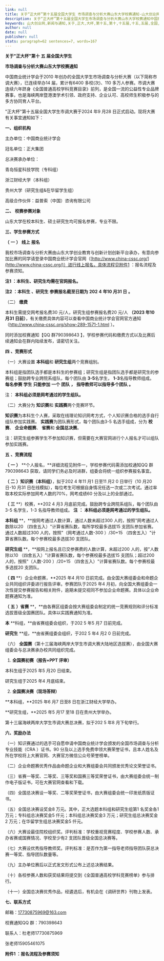 ```yaml
---
link: null
title: 关于“正大杯”第十五届全国大学生 市场调查与分析大赛山东大学校赛通知-山大创业网山大创业网
description: 关于“正大杯”第十五届全国大学生市场调查与分析大赛山东大学校赛通知中国商业统计学会于2010年创办的全国大学生市场调查与分析大赛（以下简称市调大赛），已连续举办14届，累计有6400多校(次)、110多万人参赛。市调大赛连续六年跻身《全国普通高校学科竞赛目录》前列，是全国一流的公益性专业品牌赛事，也是海峡两岸暨港澳学术引领、政府支持、企业认可、高校师生积极参与的多方协同育人平台。“正大杯”第十五届全国大学生市...
keywords: 山大创业网,新闻与通知,关于,正大,大杯,第十五,第十,十五届,十五,五届,全国,国大,大学生,大学,学生,市场调查,市场,调查,分析,大赛,山东大学,山东,东大,大学校,学校,通知
author: null
date: null
publisher: null
stats: paragraph=62 sentences=7, words=167
---
```

**关于"正大杯"第十** **五** **届全国大学生**

**市场调查与分析大赛山东大学校赛通知**

中国商业统计学会于2010 年创办的全国大学生市场调查与分析大赛（以下简称市调大赛），已连续举办14 届，累计有6400 多校(次)、110 多万人参赛。市调大赛连续六年跻身《全国普通高校学科竞赛目录》前列，是全国一流的公益性专业品牌赛事，也是海峡两岸暨港澳学术引领、政府支持、企业认可、高校师生积极参与的多方协同育人平台。

"正大杯"第十五届全国大学生市调大赛于2024 年9 月28 日正式启动。现将大赛有关事宜通知如下：

**一、组织机构**

主办单位：中国商业统计学会

冠名单位：正大集团

总决赛承办单位：

青岛恒星科技学院（专科组）

浙江财经大学（本科组）

贵州大学（研究生组&在华留学生组）

高级合作伙伴：益普索（中国）咨询有限公司

**二、** **校赛参赛对象**

山东大学在校本科生、硕士研究生均可报名参赛，专业不限。

**三、学生参赛方式**

**（** **一** **）** **线上** **报名**

我校市场调查与分析大赛由山东大学创业教育与创新计划创新平台承办，有意向参加比赛的同学请登录中国商业统计学会官网（[http://www.china-cssc.org/](http://www.china-cssc.org/)）进行线上报名，具体流程见附件1 ：报名流程及参赛须知。

**注1 ：本科生、研究生均需在官网报名。**

**注2 ：本科生** **、研究生** **参赛报名截至日期为** **202** **4** **年10 月31 日** **。**

（二） **缴费**

本科生需提交网考报名费30 元/人，研究生组参赛报名费20 元/人 **（2023 年10 月31 日前）**，有关缴费具体内容可以查看中国商业统计学会官网官方通知（http://www.china-cssc.org/show-289-1571-1.html ）。

同时添加校赛通知【QQ 群790398643 】，学校参赛代码和缴费方式以及比赛后续通知会在群内陆续发布，请密切关注。

**四** **、竞赛形式**

（一）大赛设置 **本科组**和 **研究生组**两个竞赛组别。

本科组是指团队选手都是本科生的参赛组；研究生组是指团队选手都是研究生的参赛组；鼓励跨专业跨院系组队，每个团队由 **3-5**名学生， **1-3**名指导教师组成。 **每名参赛** **学生** **只能参加** **一个** **团队** **，** **指导教师可以指导多个团队** **。**

注： **本科组必须是网考通过的学生组队。**

（二）大赛分为 **知识赛**和 **实践赛**两个竞赛环节。

**知识赛**为本科生个人赛，采取在线理论知识网考方式，个人知识赛合格的选手自行组队参加实践赛。 **实践赛**为团队赛形式，每个团队由3-5 名选手组成，分为 **校赛**、 **企业命题赛**、 **省赛**和 **全国总决赛**。

注：研究生组参赛学生不参加知识赛，但需要在大赛官网进行个人报名才可以组队参加实践赛。

**五** **、竞赛流程**

**（** **一** **）** **个人报名，**详细流程见附件一，学校参赛代码需添加校通知QQ 群790398643 获取，请同学们务必及时进群，组委会将统一组织参赛报名事宜。

**（** **二** **）知识赛（本科组）**，拟于202 4 年11 月1 日至11 月2 0 日举行（10 月20 日-10 月31 日在线模拟），每位考生可根据自身情况任选一次或二次考试。通过率取本校实际参加网考人数的70%，网考成绩60 分及以上的全部通过。

**（** **三** **）校赛，**202 4 月3 月底前完成。鼓励跨专业跨院系组队，每个团队由3-5 名学生，1-3 名指导教师组成。 **注** **：** **本科组必须是网考通过的学生组队。**

**本科组** **，**按网考通过人数计算，通过人数未超过300 人的，按照"网考通过人数除以20 （四舍五入）"计算省赛队数，每所学校最多选拔15 支团队参加省赛。通过人数超过300 人的，按照"（网考通过人数-300 ）/30+15 （四舍五入）"计算省赛队数。每个参赛校最多选拔30 支团队。

**研究生组** **，**按网上报名且已交参赛费的人数计算，未超过200 人的，按"人数除以10 （四舍五入）"计算省赛队数，每个参赛校最多选拔15 支团队；超过200 人的，按照"（人数-200 ）/20+15 （四舍五入）"计算省赛队数。每个参赛校最多选拔20 支团队。

**（** **四** **）企业命题赛，**2025 年4 月10 日前完成。由全国大赛组委会和命题企业共同组织评委进行报告评审。参赛团队于2025 年4 月初，向全国大赛组委会一次性提交参赛报告和相关附件，逾期未提交视同不参加企业命题赛。具体以企业命题赛通知为准。

**（** **五** **）省赛** **，**由各赛区组委会按大赛组委会制定的统一竞赛规则和评分标准选拔晋级全国赛团队。具体以实践赛通知为准。

**本** **科组，**由省赛组委会组织，于202 5 年5 月7 日前完成。

**研究生** **组，**由省赛组委会组织，于202 5 年4 月2 0 日前完成。

（六） **全国赛**（第十三届海峡两岸大学生市调大赛大陆地区选拔赛），由全国大赛组委会与总决赛承办校共同组织完成。

1. **全国赛初赛（报告+PPT 评审）**

本科生组于2025 年5 月20 日结束。

研究生组于2025 年4 月底结束。

2. **全国赛决赛（现场答辩）**

**本科组，**2025 年6 月7 日至8 日在浙江财经大学举办。

**研究生组，**2025 年5 月17 至18 日在贵州大学举办。

第十三届海峡两岸大学生市调大赛总决赛，拟于202 5 年8 月下旬举行。

**六、奖励办法**

（一）知识赛通过的选手可自愿申请中国商业统计学会颁发的全国市场调查与分析专业技能（CRA ）证书。90 分及以上选手免费申领大赛荣誉证书，且本人姓名及所在学校将上大赛官网、大赛官方微信公众号荣誉榜单。

（二）企业命题赛优秀作品由命题企业和大赛组委会共同颁发优秀论文荣誉证书。

（三）省赛一等奖、二等奖、三等奖和国赛三等奖荣誉证书，由大赛组委会统一制作电子版证书，可在大赛官网查看和下载。

（四）全国总决赛设一等奖、二等奖荣誉证书，由大赛组委会统一印发纸质版证书。

（五）全国总决赛设奖金8 万元。其中，正大选题本科组和研究生组第1 名奖金各1 万元；专科组总决赛奖金5 仟元；本科组总决赛奖金3 万元；研究生组总决赛奖金2 万元；在华留学生组总决赛奖金5 仟元。

（六）大赛设最佳院校组织奖。评判标准：学校重视竞赛程度、学校参赛人数、承办省赛或国赛情况、学校至少有2 支团队晋级全国总决赛等。

（七）大赛设优秀指导教师奖。评判标准：是否作为第一指导老师指导团队获总决赛一等奖、指导团队数量等。

（九）主办单位赛后以正式发文形式公布上述总决赛结果。

（十）各校参赛人数和获奖结果将提交到《全国普通高校学科竞赛榜单》参与排行。

（十一）全国总决赛优秀作品，经遴选后，有机会在《调研世界》刊物上发表。

**七、联系方式**

邮箱：17730875969@163.com

校赛通知QQ 群：790398643

联系人：杜老师17730875969

张老师15905461075

**附件1 ：报名流程及参赛须知**
